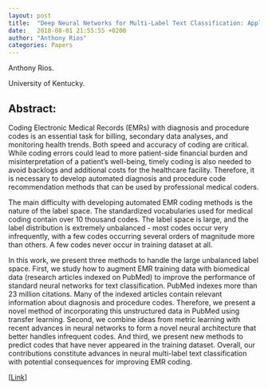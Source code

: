 ```yaml
---
layout: post
title:  "Deep Neural Networks for Multi-Label Text Classification: Application to Coding Electronic Medical Records"
date:   2018-08-01 21:55:55 +0200
author: "Anthony Rios"
categories: Papers
---
```


Anthony Rios.

University of Kentucky.

## Abstract:
Coding Electronic Medical Records (EMRs) with diagnosis and procedure codes is an essential task for billing, secondary data analyses, and monitoring health trends. Both speed and accuracy of coding are critical. While coding errors could lead to more patient-side financial burden and misinterpretation of a patient’s well-being, timely coding is also needed to avoid backlogs and additional costs for the healthcare facility. Therefore, it is necessary to develop automated diagnosis and procedure code recommendation methods that can be used by professional medical coders.

The main difficulty with developing automated EMR coding methods is the nature of the label space. The standardized vocabularies used for medical coding contain over 10 thousand codes. The label space is large, and the label distribution is extremely unbalanced - most codes occur very infrequently, with a few codes occurring several orders of magnitude more than others. A few codes never occur in training dataset at all.

In this work, we present three methods to handle the large unbalanced label space. First, we study how to augment EMR training data with biomedical data (research articles indexed on PubMed) to improve the performance of standard neural networks for text classification. PubMed indexes more than 23 million citations. Many of the indexed articles contain relevant information about diagnosis and procedure codes. Therefore, we present a novel method of incorporating this unstructured data in PubMed using transfer learning. Second, we combine ideas from metric learning with recent advances in neural networks to form a novel neural architecture that better handles infrequent codes. And third, we present new methods to predict codes that have never appeared in the training dataset. Overall, our contributions constitute advances in neural multi-label text classification with potential consequences for improving EMR coding.

[<a href="https://uknowledge.uky.edu/cs_etds/71/">Link</a>]
